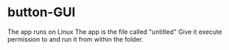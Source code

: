 # button-GUI

The app runs on Linux
The app is the file called "untitled"
Give it execute permission to and run it from within the folder.
